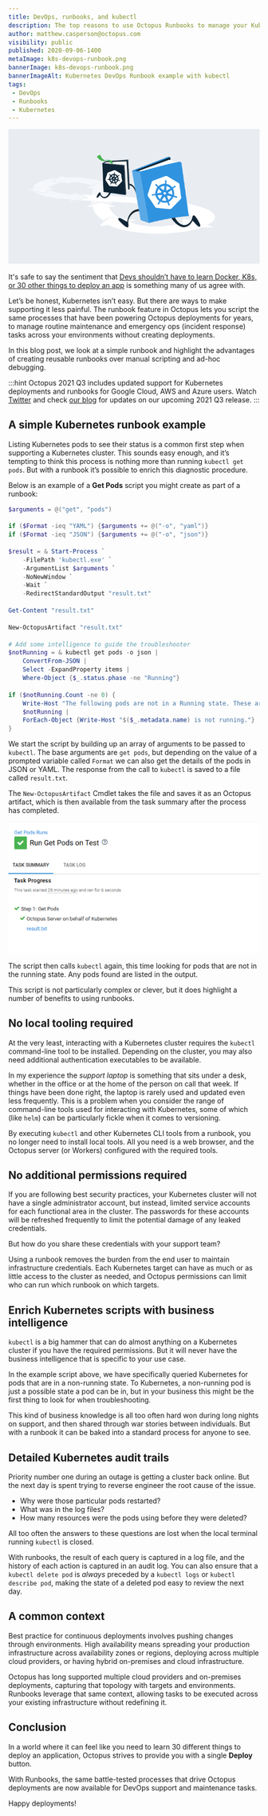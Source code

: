 ```yaml
---
title: DevOps, runbooks, and kubectl
description: The top reasons to use Octopus Runbooks to manage your Kubernetes cluster.
author: matthew.casperson@octopus.com
visibility: public
published: 2020-09-06-1400
metaImage: k8s-devops-runbook.png
bannerImage: k8s-devops-runbook.png
bannerImageAlt: Kubernetes DevOps Runbook example with kubectl
tags:
 - DevOps
 - Runbooks
 - Kubernetes
---
```


![Kubernetes DevOps Runbook example with kubectl](k8s-devops-runbook.png)

It's safe to say the sentiment that [Devs shouldn’t have to learn Docker, K8s, or 30 other things to deploy an app](https://www.theregister.co.uk/2018/02/22/ibm_java_cto_john_duimovich_interview/) is something many of us agree with.

Let’s be honest, Kubernetes isn’t easy. But there are ways to make supporting it less painful. The runbook feature in Octopus lets you script the same processes that have been powering Octopus deployments for years, to manage routine maintenance and emergency ops (incident response) tasks across your environments without creating deployments.

In this blog post, we look at a simple runbook and highlight the advantages of creating reusable runbooks over manual scripting and ad-hoc debugging.

:::hint
Octopus 2021 Q3 includes updated support for Kubernetes deployments and runbooks for Google Cloud, AWS and Azure users. Watch [Twitter](https://twitter.com/OctopusDeploy) and check [our blog](https://octopus.com/blog) for updates on our upcoming 2021 Q3 release.
:::

## A simple Kubernetes runbook example

Listing Kubernetes pods to see their status is a common first step when supporting a Kubernetes cluster. This sounds easy enough, and it’s tempting to think this process is nothing more than running `kubectl get pods`. But with a runbook it’s possible to enrich this diagnostic procedure. 

Below is an example of a **Get Pods** script you might create as part of a runbook:

```PowerShell
$arguments = @("get", "pods")

if ($Format -ieq "YAML") {$arguments += @("-o", "yaml")}
if ($Format -ieq "JSON") {$arguments += @("-o", "json")}

$result = & Start-Process `
	-FilePath 'kubectl.exe' `
    -ArgumentList $arguments `
    -NoNewWindow `
    -Wait `
    -RedirectStandardOutput "result.txt"

Get-Content "result.txt"

New-OctopusArtifact "result.txt"

# Add some intelligence to guide the troubleshooter
$notRunning = & kubectl get pods -o json |
	ConvertFrom-JSON |
    Select -ExpandProperty items |
    Where-Object {$_.status.phase -ne "Running"}

if ($notRunning.Count -ne 0) {
	Write-Host "The following pods are not in a Running state. These are worth investigating further."
	$notRunning |
    ForEach-Object {Write-Host "$($_.metadata.name) is not running."}
}
```

We start the script by building up an array of arguments to be passed to `kubectl`. The base arguments are `get pods`, but depending on the value of a prompted variable called `Format` we can also get the details of the pods in JSON or YAML. The response from the call to `kubectl` is saved to a file called `result.txt`.

The `New-OctopusArtifact` Cmdlet takes the file and saves it as an Octopus artifact, which is then available from the task summary after the process has completed.

![](task-summary.png)

The script then calls `kubectl` again, this time looking for pods that are not in the running state. Any pods found are listed in the output.

This script is not particularly complex or clever, but it does highlight a number of benefits to using runbooks.

## No local tooling required

At the very least, interacting with a Kubernetes cluster requires the `kubectl` command-line tool to be installed. Depending on the cluster, you may also need additional authentication executables to be available.

In my experience the *support laptop* is something that sits under a desk, whether in the office or at the home of the person on call that week. If things have been done right, the laptop is rarely used and updated even less frequently. This is a problem when you consider the range of command-line tools used for interacting with Kubernetes, some of which (like `helm`) can be particularly fickle when it comes to versioning.

By executing `kubectl` and other Kubernetes CLI tools from a runbook, you no longer need to install local tools. All you need is a web browser, and the Octopus server (or Workers) configured with the required tools.

## No additional permissions required

If you are following best security practices, your Kubernetes cluster will not have a single administrator account, but instead, limited service accounts for each functional area in the cluster. The passwords for these accounts will be refreshed frequently to limit the potential damage of any leaked credentials.

But how do you share these credentials with your support team?

Using a runbook removes the burden from the end user to maintain infrastructure credentials. Each Kubernetes target can have as much or as little access to the cluster as needed, and Octopus permissions can limit who can run which runbook on which targets.

## Enrich Kubernetes scripts with business intelligence

`kubectl` is a big hammer that can do almost anything on a Kubernetes cluster if you have the required permissions. But it will never have the business intelligence that is specific to your use case.

In the example script above, we have specifically queried Kubernetes for pods that are in a non-running state. To Kubernetes, a non-running pod is just a possible state a pod can be in, but in your business this might be the first thing to look for when troubleshooting.

This kind of business knowledge is all too often hard won during long nights on support, and then shared through war stories between individuals. But with a runbook it can be baked into a standard process for anyone to see.

## Detailed Kubernetes audit trails

Priority number one during an outage is getting a cluster back online. But the next day is spent trying to reverse engineer the root cause of the issue.

- Why were those particular pods restarted? 
- What was in the log files? 
- How many resources were the pods using before they were deleted? 

All too often the answers to these questions are lost when the local terminal running `kubectl` is closed.

With runbooks, the result of each query is captured in a log file, and the history of each action is captured in an audit log. You can also ensure that a `kubectl delete pod` is *always* preceded by a `kubectl logs` or `kubectl describe pod`, making the state of a deleted pod easy to review the next day.

## A common context

Best practice for continuous deployments involves pushing changes through environments. High availability means spreading your production infrastructure across availability zones or regions, deploying across multiple cloud providers, or having hybrid on-premises and cloud infrastructure.

Octopus has long supported multiple cloud providers and on-premises deployments, capturing that topology with targets and environments. Runbooks leverage that same context, allowing tasks to be executed across your existing infrastructure without redefining it.

## Conclusion

In a world where it can feel like you need to learn 30 different things to deploy an application, Octopus strives to provide you with a single **Deploy** button. 

With Runbooks, the same battle-tested processes that drive Octopus deployments are now available for DevOps support and maintenance tasks.

Happy deployments!
